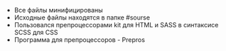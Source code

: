 - Все файлы минифицированы
- Исходные файлы находятся в папке #sourse
- Пользовался препроцессорами kit для HTML и SASS в синтаксисе SCSS для CSS
- Программа для препроцессоров - Prepros
